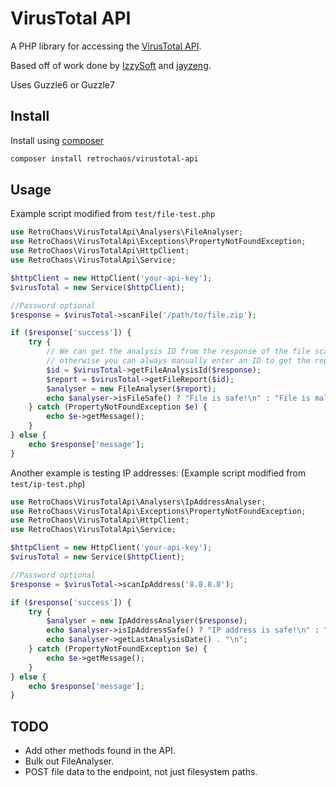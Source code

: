 # VirusTotal API

A PHP library for accessing the [VirusTotal API](https://docs.virustotal.com/reference/overview).

Based off of work done by [IzzySoft](https://github.com/IzzySoft/virustotal/) and [jayzeng](https://github.com/jayzeng/virustotal_apiwrapper/).

Uses Guzzle6 or Guzzle7

## Install

Install using [composer](https://getcomposer.org/)

```sh
composer install retrochaos/virustotal-api
```

## Usage

Example script modified from ```test/file-test.php```

```php
use RetroChaos\VirusTotalApi\Analysers\FileAnalyser;
use RetroChaos\VirusTotalApi\Exceptions\PropertyNotFoundException;
use RetroChaos\VirusTotalApi\HttpClient;
use RetroChaos\VirusTotalApi\Service;

$httpClient = new HttpClient('your-api-key');
$virusTotal = new Service($httpClient);

//Password optional
$response = $virusTotal->scanFile('/path/to/file.zip');

if ($response['success']) {
	try {
		// We can get the analysis ID from the response of the file scan,
		// otherwise you can always manually enter an ID to get the report.
		$id = $virusTotal->getFileAnalysisId($response);
		$report = $virusTotal->getFileReport($id);
		$analyser = new FileAnalyser($report);
		echo $analyser->isFileSafe() ? "File is safe!\n" : "File is malicious!\n";
	} catch (PropertyNotFoundException $e) {
		echo $e->getMessage();
	}
} else {
	echo $response['message'];
}
```

Another example is testing IP addresses:
(Example script modified from ```test/ip-test.php```)

```php
use RetroChaos\VirusTotalApi\Analysers\IpAddressAnalyser;
use RetroChaos\VirusTotalApi\Exceptions\PropertyNotFoundException;
use RetroChaos\VirusTotalApi\HttpClient;
use RetroChaos\VirusTotalApi\Service;

$httpClient = new HttpClient('your-api-key');
$virusTotal = new Service($httpClient);

//Password optional
$response = $virusTotal->scanIpAddress('8.8.8.8');

if ($response['success']) {
	try {
		$analyser = new IpAddressAnalyser($response);
		echo $analyser->isIpAddressSafe() ? "IP address is safe!\n" : "IP address is malicious!\n";
		echo $analyser->getLastAnalysisDate() . "\n";
	} catch (PropertyNotFoundException $e) {
		echo $e->getMessage();
	}
} else {
	echo $response['message'];
}
```

## TODO

- Add other methods found in the API.
- Bulk out FileAnalyser.
- POST file data to the endpoint, not just filesystem paths.
